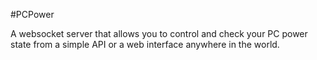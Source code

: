 #PCPower

A websocket server that allows you to control and check your PC power state from a simple API or a web interface anywhere in the world.